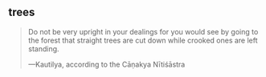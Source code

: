 ## trees
> Do not be very upright in your dealings for you would see by going to the forest that straight trees are cut down while crooked ones are left standing.
> 
> —Kautilya, according to the Cāṇakya Nītiśāstra